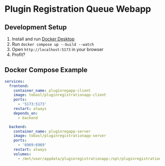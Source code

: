 # Plugin Registration Queue Webapp

## Development Setup

1. Install and run [Docker Desktop](https://www.docker.com/products/docker-desktop/)
1. Run `docker compose up --build --watch`
1. Open `http://localhost:5173` in your browser
1. Profit?

## Docker Compose Example

```yaml
services:
  frontend:
    container_name: pluginregapp-client
    image: tobasl/pluginregistrationapp-client
    ports:
      - '5173:5173'
    restart: always
    depends_on:
      - backend

  backend:
    container_name: pluginregapp-server
    image: tobasl/pluginregistrationapp-server
    ports:
      - '6969:6969'
    restart: always
    volumes:
      - /mnt/user/appdata/pluginregistrationapp:/opt/pluginregistrationapp/data
```
